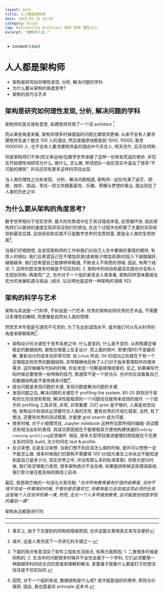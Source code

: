 ```yaml
---
layout: post
title: 人人都是架构师
date: 2019-05-18 10:02
category: Essay
tag: Rationality Architect 架构 隐喻 理性之心
excerpt: "架构亦人生."
---
```


* content
{:toc}

# 人人都是架构师

- 架构是研究如何理性发现, 分析, 解决问题的学科
- 为什么要从架构的角度思考?
- 架构的技巧与艺术

## 架构是研究如何理性发现, 分析, 解决问题的学科

架构师的英文很有意思, 和建筑师共用了一个词 architect [^1].

而从某些角度来看, 架构师很多时候面临的问题比建筑师更难: 从来不会有人要求建筑师先盖个能住 100 人的酒店, 然后直接原地膨胀到 1000, 10000, 甚至 1000000 人; 也不会有人要求建筑师盖的酒店中今天住人, 明天住牛, 后天住鸡鸭.

但是架构师们不幸(而又幸运地)在数字世界承接了这样一份有些荒诞的使命. 并切实开始理性地研究为什么, 做什么, 怎么做, 带领团队一起在现实中盖出了很多"不可能的建筑". 并且还将有更多这样的项目出现.

当人类的理性之光和发现、分析、解决问题相遇, 架构师--这份充满了迷茫、困惑、挫折、挑战、责任--但又伴随着喜悦、乐趣、荣耀与梦想的事业, 就出现在了人类的历史之中.

## 为什么要从架构的角度思考?

数字世界相对于现实世界, 最大的优势或许在于其试错成本低, 反馈循环快. 因此架构师们以极快的速度实现并验证他们的想法, 在这个过程中也积累了大量的实际经验和最佳实践. 这些经验和实践不只是数字世界的宝贵财富, 更是全人类的宝贵财富[^2].

当我们仔细想想, 会发现架构师的工作和我们对自己人生中要做的事情的期待, 有惊人的相似: 我们总希望自己在不增加资源(或者极少增加资源)的投入下越做越好, 越做越多; 我们总希望自己能够样样精通, 不断进入不熟悉的领域. 因此, 有两个结论: 1. 这样的想法很多时候是不切实际的; 2. 架构中的经验和最佳实践也许会和人生规划同构. 再推而广之, 也许对于一个组织甚至全人类来看, 架构同样意味着相当宏大的发展机遇与挑战. (或许, 玩文明也是这样一种架构的演练 XD)

## 架构的科学与艺术

架构与其说是一门科学, 不如说是一门艺术. 优秀的架构如同优秀的艺术品, 不需要过多理性的解释, 而更像是自然对人类的馈赠.

然而艺术毕竟是可遇而不可求的, 为了先达到温饱水平, 或许我们可以先从科学的角度来聊聊架构[^3].

- 架构设计的关键在于思考系统之中, 什么是变的, 什么是不变的. 从而构建足够稳定的数据结构, 避免在根基上反复设计. 而上面的枝叶, 即使(暂时)不是最优解, 重新设计的成本也非常可控. 如 Linux 所说, Git 的成功之处就在于有一个足够稳定和优秀的数据结构, 非常精确地反映了人们对于版本管理软件的根本需求. 这时候编写代码的时候, 你会发现一切都是顺理成章的. 反之, 如果编写代码时候总要使用一些特殊的技巧, 那通常不是一个好兆头. 也许你应该看看自己的数据结构是不是有根本问题[^4].
- 提出问题是发现问题的关键, 发现问题是解决问题的关键.
- 发现问题之后, 解决问题的关键在于 profiling the system. 80-20 原则对于架构优化往往很有帮助, 解决性能瓶颈的一个问题往往能带来成倍的提升. 一个趁手的 profiling 工具非常, 非常, 非常重要. 只打 print 是不够的, 人类是视觉动物, 架构设计和调优必须要符合人类的天性. 要有优秀的可视化框架, 当然, 有了想法, 还要有优秀的测试框架, 才能使 grid search 成为可能.
- 很多时候, 对于小规模项目, Jupyter notebook 这种所见即所得的编辑-测试模式有相当出彩的表现. 其成功原因就在于能够极其方便地构建快速的`coding-running-profiling`反馈循环. 相反, 很多大型项目推进缓慢的原因就在于花费太多时间在 build, 太少时间在 test & profile.
- 反过来想, 总是反过来想: 当我们想不到应该怎么做的时候, 或许可以想想一定不能怎么做. 很多时候我们的架构不需要得 100 分(因为事实上你永远不能知道到底自己是多少分, 现实世界之中, 并没有那么多的标准答案). 但绝大部分时候, 我们有足够能力发现, 很多架构绝对不会及格. 如果能排除掉这些错误路线, 我们至少是在能及格的路线上前进.

最后, 我想用芒格的一句话与大家共勉: "*也许所有教育最有价值的结果是, 当你不得不完成一件事情的时候, 不管你是否喜欢它, 你都有能力去完成这项必须的任务. 这是每个人应该学的第一课, 然而, 无论一个人多早接受教育, 这可能是他彻底学到的最后一课*".

架构永远都是进行时.


---

[^1]: 事实上, 由于下文提到的同构和隐喻原因, 也许这篇文章用英文来写会更好
[^2]: 或许, 这是人类完成下一次进化的关键之一.
[^3]: 下面的观点有意混杂了软件工程和生活观点, 有两方面原因: 1. 二者很多时候是同构的; 2. 生活中的问题很多时候并不会完全属于一个学科, 它们必须要用一种超越学科的综合式的思维来理解和解决. 拿着锤子就看什么都是钉子的想法往往是不切实际的.
[^4]: 因而, 对于一个组织来说, 数据结构是什么呢? 或许就是组织的使命, 原则与价值观. 因此, 我也蛮喜欢 principle 这本书.

